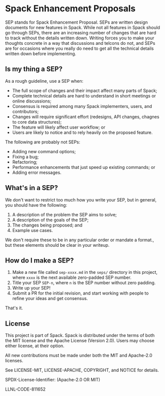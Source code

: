 # Spack Enhancement Proposals

SEP stands for Spack Enhancement Proposal. SEPs are written design documents
for new features in Spack. While not all features in Spack should go through
SEPs, there are an increasing number of changes that are hard to track without
the details written down. Writing forces you to make your thoughts concrete in
a way that discussions and telcons do not, and SEPs are for occasions where you
really do need to get all the technical details written down before
implementing.

## Is my thing a SEP?

As a rough guideline, use a SEP when:

* The full scope of changes and their impact affect many parts of Spack;
* Complete technical details are hard to understand in short meetings or
  online discussions;
* Consensus is required among many Spack implementers, users, and contributors;
* Changes will require significant effort (redesigns, API changes, chagnes to
  core data structures);
* The feature will likely affect user workflow; or
* Users are likely to notice and to rely heavily on the proposed feature.

The following are probably not SEPs:

* Adding new command options;
* Fixing a bug;
* Refactoring;
* Performance enhancements that just speed up existing commands; or
* Adding error messages.

## What's in a SEP?

We don't want to restrict too much how you write your SEP, but in general, you
should have the following:

1. A description of the problem the SEP aims to solve;
2. A description of the goals of the SEP;
3. The changes being proposed; and
4. Example use cases.

We don't require these to be in any particular order or mandate a format., but
these elements should be clear in your writeup.

## How do I make a SEP?

1. Make a new file called `sep-xxxx.md` in the `seps/` directory in this
   project, where `xxxx` is the next available zero-padded  SEP number.
2. Title your SEP `SEP-n`, where `n` is the SEP number without zero padding.
3. Write up your SEP!
3. Submit a PR for the initial revision, and start working with people to
   refine your ideas and get consensus.

That's it.

## License

This project is part of Spack. Spack is distributed under the terms of both the
MIT license and the Apache License (Version 2.0). Users may choose either
license, at their option.

All new contributions must be made under both the MIT and Apache-2.0 licenses.

See LICENSE-MIT, LICENSE-APACHE, COPYRIGHT, and NOTICE for details.

SPDX-License-Identifier: (Apache-2.0 OR MIT)

LLNL-CODE-811652
